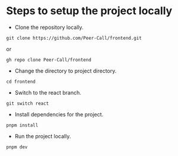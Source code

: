 # Steps to setup the project locally

* Clone the repository locally.

```shell
git clone https://github.com/Peer-Call/frontend.git
```

or

```shell
gh repo clone Peer-Call/frontend
```

* Change the directory to project directory.

```shell
cd frontend
```

* Switch to the react branch.

```shell
git switch react
```

* Install dependencies for the project.

```shell
pnpm install
```

* Run the project locally.

```shell
pnpm dev
```

